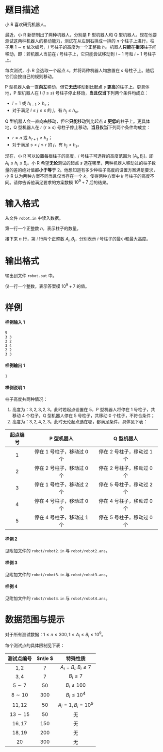 
# 题目描述

小 R 喜欢研究机器人。

最近，小 R 新研制出了两种机器人，分别是 P 型机器人和 Q 型机器人。现在他要测试这两种机器人的移动能力，测试在从左到右排成一排的 $n$ 个柱子上进行，柱子用 $1 \sim n$ 依次编号，$i$ 号柱子的高度为一个正整数 $h_i$。机器人**只能**在**相邻**柱子间移动，即：若机器人当前在 $i$ 号柱子上，它只能尝试移动到 $i − 1$ 号和 $i + 1$ 号柱子上。

每次测试，小 R 会选取一个起点 $s$，并将两种机器人均放置在 $s$ 号柱子上。随后它们会按自己的规则移动。

P 型机器人会一直**向左**移动，但它**无法**移动到比起点 $s$ **更高**的柱子上。更具体地，P 型机器人在 $l\ (l \le s)$ 号柱子停止移动，**当且仅当**下列两个条件均成立：
- $l = 1$ 或 $h_{l−1} > h_s$；
- 对于满足 $l \le j \le s$ 的 $j$，有 $h_j \le h_s$。

Q 型机器人会一直**向右**移动，但它**只能**移动到比起点 $s$ **更低**的柱子上。更具体地，Q 型机器人在 $r\ (r \ge s)$ 号柱子停止移动，**当且仅当**下列两个条件均成立：
- $r = n$ 或 $h_{r+1} \ge h_s$；
- 对于满足 $s < j \le r$ 的 $j$，有 $h_j < h_s$。

现在，小 R 可以设置每根柱子的高度，$i$ 号柱子可选择的高度范围为 $[A_i, B_i]$，即 $A_i \le h_i \le B_i$。小 R 希望**无论**测试的起点 $s$ 选在哪里，两种机器人移动过的柱子数量的差的绝对值都**小于等于** $2$。他想知道有多少种柱子高度的设置方案满足要求，小 R 认为两种方案不同当且仅当存在一个 $k$，使得两种方案中 $k$ 号柱子的高度不同。请你告诉他满足要求的方案数模 $10^9 + 7$ 后的结果。

# 输入格式

从文件 `robot.in` 中读入数据。

第一行一个正整数 $n$，表示柱子的数量。

接下来 $n$ 行，第 $i$ 行两个正整数 $A_i, B_i$，分别表示 $i$ 号柱子的最小和最大高度。

# 输出格式

输出到文件 `robot.out` 中。

仅一行一个整数，表示答案模 $10^9 + 7$ 的值。

# 样例

#### 样例输入 1
```plain
5
3 3
2 2
3 4
2 2
3 3
```
#### 样例输出 1
```plain
1
```
#### 样例说明 1
柱子高度共两种情况：
1. 高度为：$3, 2, 3, 2, 3$。此时若起点设置在 $5$，P 型机器人将停在 $1$ 号柱子，共移动 $4$ 个柱子。Q 型机器人停在 $5$ 号柱子，共移动 $0$ 个柱子，不符合条件；
2. 高度为：$3, 2, 4, 2, 3$。此时无论起点选在哪，都满足条件，具体见下表：

| 起点编号 |           P 型机器人           |           Q 型机器人           |
| :------: | :----------------------------: | :----------------------------: |
|   $1$    | 停在 $1$ 号柱子，移动过 $0$ 个 | 停在 $2$ 号柱子，移动过 $1$ 个 |
|   $2$    | 停在 $2$ 号柱子，移动过 $0$ 个<!-- 233 --> | 停在 $2$ 号柱子，移动过 $0$ 个 |
|   $3$    | 停在 $1$ 号柱子，移动过 $2$ 个 | 停在 $5$ 号柱子，移动过 $2$ 个 |
|   $4$    | 停在 $4$ 号柱子，移动过 $0$ 个<!-- 233 --> | 停在 $4$ 号柱子，移动过 $0$ 个 |
|   $5$    | 停在 $4$ 号柱子，移动过 $1$ 个 | 停在 $5$ 号柱子，移动过 $0$ 个 |

#### 样例 2
见附加文件的 `robot/robot2.in` 与 `robot/robot2.ans`。

#### 样例 3
见附加文件的 `robot/robot3.in` 与 `robot/robot3.ans`。

#### 样例 4
见附加文件的 `robot/robot4.in` 与 `robot/robot4.ans`。

# 数据范围与提示

对于所有测试数据：$1 \le n \le 300 , 1 \le A_i \le B_i \le 10^9$。

每个测试点的具体限制见下表：

| 测试点编号  | $n\le $ |      特殊性质      |
| :---------: | :-----: | :----------------: |
|    $1,2$    |   $7$   | $A_i=B_i,B_i\le 7$ |
|    $3,4$    |   $7$   |     $B_i\le 7$     |
|  $5\sim 7$  |  $50$   |    $B_i\le 100$    |
| $8\sim 10$  |  $300$  |   $B_i\le 10^4$    |
|   $11,12$   |  $50$   |  $A_i=1,B_i=10^9$  |
| $13\sim 15$ |  $50$   |         无         |
|   $16,17$   |  $150$  |         无         |
|   $18,19$   |  $200$  |         无         |
|    $20$     |  $300$  |         无         |



